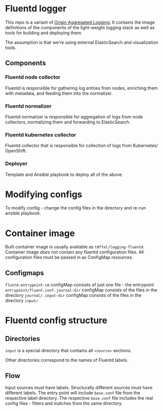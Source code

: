 # Fluentd logger

This repo is a variant of [Origin Aggregated Logging](https://github.com/openshift/origin-aggregated-logging).
It contains the image definitions of the components of the light-weight logging
stack as well as tools for building and deploying them.

The assumption is that we're using external ElasticSearch and visualization tools.

## Components

### Fluentd node collector

Fluentd is responsible for gathering log entries from nodes, enriching
them with metadata, and feeding them into the normalizer.

### Fluentd normalizer

Fluentd normalizer is responsible for aggregation of logs from node collectors,
normalizing them and forwarding to ElasticSearch.

### Fluentd kubernetes collector

Fluentd collector that is responsible for collection of logs from Kubernetes/ OpenShift.

### Deployer

Template and Ansible playbook to deploy all of the above.

# Modifying configs

To modify config - change the config files in the directory and re-run ansible
playbook.

# Container image

Built container image is usually available as `t0ffel/logging-fluentd`.
Container image _does not_ contain any fluentd configuration files.
All configuration files must be passed in as ConfigMap resources.

## Configmaps
`fluntd-entrypoint-cm` configMap consists of just one file - the entrypoint
`entrypoint/fluent.conf`.
`journal-dir` configMap consists of the files in the directory `journal/`.
`input-dir` configMap consists of the files in the directory `input/`

# Fluentd config structure

## Directories

`input` is a special directory that contains all `<source>` sections.

Other directories correspond to the names of Fluentd labels.

## Flow

Input sources must have labels.
Structurally different sources must have different labels.
The entry point will include `base.conf` file from the respective label
directory.
The respective `base.conf` file includes the real config files - filters and
matches from the same directory.
